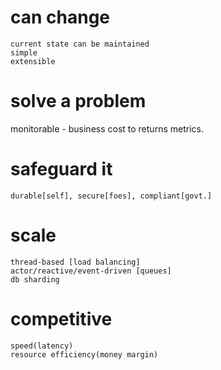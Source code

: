 # can change
    current state can be maintained
    simple
    extensible

# solve a problem
monitorable - business cost to returns metrics.

# safeguard it
    durable[self], secure[foes], compliant[govt.]

# scale
    thread-based [load balancing]
    actor/reactive/event-driven [queues]
    db sharding

# competitive
    speed(latency)
    resource efficiency(money margin)